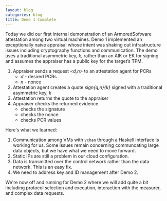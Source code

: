 ```yaml
---
layout: blog
categories: blog
title: Demo 1 Complete
---
```

Today we did our first internal demonstration of an ArmoredSoftware
attestation among two virtual machines.  Demo 1 implemented an
exceptionally naive appraisal whose intent was shaking out
infrastructure issues including cryptography functions and 
communication.  The demo uses a traditional asymmetric key, *k*,
rather than an AIK or EK for signing and assumes the appraiser has a
public key for the target’s TPM. 

1. Appraiser sends a request *<d,n>* to an attestation agent for PCRs
	* *d* - desired PCRs
	* *n* - nonce
1. Attestation agent creates a quote *sign{q,n}{k}* signed with a
   traditional asymmetric key, *k*
1. Attestation returns the quote to the appraiser
1. Appraiser checks the returned evidence
	* checks the signature
	* checks the nonce
	* checks PCR values

Here's what we learned:

1. Communication among VMs with `vchan` through a Haskell interface is
   working for us. Some issues remain concerning communcating large
   data objects, but we have what we need to move forward.
1. Static IPs are still a problem in our cloud configuration.
1. Data is transmitted over the control network rather than the data
   network.  This is an easy fix.
1. We need to address key and ID management after Demo 2.

We're now off and running for Demo 2 where we will add quite a bit
including protocol selection and execution, interaction with the
measurer, and complex data requests.


